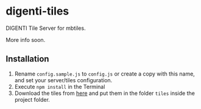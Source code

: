 # digenti-tiles

DIGENTI Tile Server for mbtiles.

More info soon.

## Installation

1. Rename `config.sample.js` to `config.js` or create a copy with this name, and set your server/tiles configuration.
2. Execute `npm install` in the Terminal
3. Download the tiles from [here](https://www.dropbox.com/sh/3oy10e2lkue85k9/AABTNyKFkaFc6kxJ27n54D-Ta?dl=0) and put them in the folder `tiles` inside the project folder.
